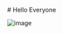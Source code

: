 \# Hello Everyone

![image](https://github.com/user-attachments/assets/614ba79d-3822-4919-b951-701969e2f92d)
